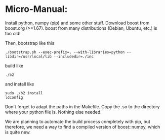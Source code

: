 # Micro-Manual:

Install python, numpy (pip) and some other stuff.
Download boost from boost.org (>=1.67). boost from many distributions (Debian, Ubuntu, etc.) is too old!


Then, bootstrap like this

    ./bootstrap.sh --exec-prefix=. --with-libraries=python --libdir=/usr/local/lib --includedir=./inc

build like

    ./b2

and install like

    sudo ./b2 install
    ldconfig

Don't forget to adapt the paths in the Makefile. Copy the .so to the directory where your python file is. Nothing else needed.

We are planning to automate the build process completely with pip, but therefore, we need a way to find a compiled version of 
boost::numpy, which is quite new.

